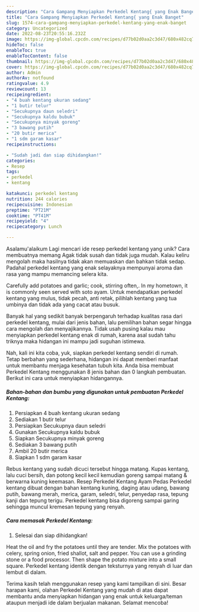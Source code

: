 ```yaml
---
description: "Cara Gampang Menyiapkan Perkedel Kentang{ yang Enak Banget"
title: "Cara Gampang Menyiapkan Perkedel Kentang{ yang Enak Banget"
slug: 1574-cara-gampang-menyiapkan-perkedel-kentang-yang-enak-banget
category: Uncategorized
date: 2022-08-23T20:55:16.232Z
image: https://img-global.cpcdn.com/recipes/d77b02d0aa2c3d47/680x482cq70/perkedel-kentang-foto-resep-utama.jpg
hideToc: false
enableToc: true
enableTocContent: false
thumbnail: https://img-global.cpcdn.com/recipes/d77b02d0aa2c3d47/680x482cq70/perkedel-kentang-foto-resep-utama.jpg
cover: https://img-global.cpcdn.com/recipes/d77b02d0aa2c3d47/680x482cq70/perkedel-kentang-foto-resep-utama.jpg
author: Admin
authorAv: notfound
ratingvalue: 4.9
reviewcount: 13
recipeingredient:
- "4 buah kentang ukuran sedang"
- "1 butir telur"
- "Secukupnya daun seledri"
- "Secukupnya kaldu bubuk"
- "Secukupnya minyak goreng"
- "3 bawang putih"
- "20 butir merica"
- "1 sdm garam kasar"
recipeinstructions:

- "Sudah jadi dan siap dihidangkan!"
categories:
- Resep
tags:
- perkedel
- kentang

katakunci: perkedel kentang 
nutrition: 244 calories
recipecuisine: Indonesian
preptime: "PT21M"
cooktime: "PT41M"
recipeyield: "4"
recipecategory: Lunch

---
```



Asalamu'alaikum Lagi mencari ide resep perkedel kentang yang unik? Cara membuatnya memang Agak tidak susah dan tidak juga mudah. Kalau keliru mengolah maka hasilnya tidak akan memuaskan dan bahkan tidak sedap. Padahal perkedel kentang yang enak selayaknya mempunyai aroma dan rasa yang mampu memancing selera kita.


Carefully add potatoes and garlic; cook, stirring often,. In my hometown, it is commonly seen served with soto ayam. Untuk mendapatkan perkedel kentang yang mulus, tidak pecah, anti retak, pilihlah kentang yang tua umbinya dan tidak ada yang cacat atau busuk.

Banyak hal yang sedikit banyak berpengaruh terhadap kualitas rasa dari perkedel kentang, mulai dari jenis bahan, lalu pemilihan bahan segar hingga cara mengolah dan menyajikannya. Tidak usah pusing kalau mau menyiapkan perkedel kentang enak di rumah, karena asal sudah tahu triknya maka hidangan ini mampu jadi suguhan istimewa.


Nah, kali ini kita coba, yuk, siapkan perkedel kentang sendiri di rumah. Tetap berbahan yang sederhana, hidangan ini dapat memberi manfaat untuk membantu menjaga kesehatan tubuh kita. Anda bisa membuat Perkedel Kentang menggunakan 8 jenis bahan dan 0 langkah pembuatan. Berikut ini cara untuk menyiapkan hidangannya.

<!--inarticleads1-->

##### Bahan-bahan dan bumbu yang digunakan untuk pembuatan Perkedel Kentang:

1. Persiapkan 4 buah kentang ukuran sedang
1. Sediakan 1 butir telur
1. Persiapkan Secukupnya daun seledri
1. Gunakan Secukupnya kaldu bubuk
1. Siapkan Secukupnya minyak goreng
1. Sediakan 3 bawang putih
1. Ambil 20 butir merica
1. Siapkan 1 sdm garam kasar


Rebus kentang yang sudah dicuci tersebut hingga matang. Kupas kentang, lalu cuci bersih, dan potong kecil kecil kemudian goreng sampai matang &amp; berwarna kuning keemasan. Resep Perkedel Kentang Ayam Pedas Perkedel kentang dibuat dengan bahan kentang kuning, daging atau udang, bawang putih, bawang merah, merica, garam, seledri, telur, penyedap rasa, tepung kanji dan tepung terigu. Perkedel kentang bisa digoreng sampai garing sehingga muncul kremesan tepung yang renyah. 

<!--inarticleads2-->

##### Cara memasak Perkedel Kentang:


1. Selesai dan siap dihidangkan!

Heat the oil and fry the potatoes until they are tender. Mix the potatoes with celery, spring onion, fried shallot, salt and pepper. You can use a grinding stone or a food processor. Then shape the potato mixture into a small square. Perkedel kentang identik dengan teksturnya yang renyah di luar dan lembut di dalam. 

Terima kasih telah menggunakan resep yang kami tampilkan di sini. Besar harapan kami, olahan Perkedel Kentang yang mudah di atas dapat membantu anda menyiapkan hidangan yang enak untuk keluarga/teman ataupun menjadi ide dalam berjualan makanan. Selamat mencoba!
